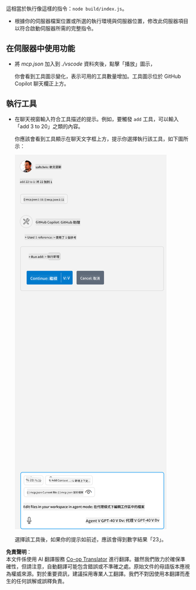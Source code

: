 <!--
CO_OP_TRANSLATOR_METADATA:
{
  "original_hash": "5ef8f5821c1a04f7b1fc4f15098ecab8",
  "translation_date": "2025-07-13T19:39:44+00:00",
  "source_file": "03-GettingStarted/04-vscode/solution/README.md",
  "language_code": "mo"
}
-->
這相當於執行像這樣的指令：`node build/index.js`。

- 根據你的伺服器檔案位置或所選的執行環境與伺服器位置，修改此伺服器項目以符合啟動伺服器所需的完整指令。

## 在伺服器中使用功能

- 將 *mcp.json* 加入到 *./vscode* 資料夾後，點擊「播放」圖示，

    你會看到工具圖示變化，表示可用的工具數量增加。工具圖示位於 GitHub Copilot 聊天欄正上方。

## 執行工具

- 在聊天視窗輸入符合工具描述的提示。例如，要觸發 `add` 工具，可以輸入「add 3 to 20」之類的內容。

    你應該會看到工具顯示在聊天文字框上方，提示你選擇執行該工具，如下圖所示：

    ![VS Code indicating it wanting to run a tool](../../../../../translated_images/vscode-agent.d5a0e0b897331060518fe3f13907677ef52b879db98c64d68a38338608f3751e.mo.png)

    選擇該工具後，如果你的提示如前述，應該會得到數字結果「23」。

**免責聲明**：  
本文件係使用 AI 翻譯服務 [Co-op Translator](https://github.com/Azure/co-op-translator) 進行翻譯。雖然我們致力於確保準確性，但請注意，自動翻譯可能包含錯誤或不準確之處。原始文件的母語版本應視為權威來源。對於重要資訊，建議採用專業人工翻譯。我們不對因使用本翻譯而產生的任何誤解或誤釋負責。